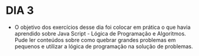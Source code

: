 # DIA 3

- O objetivo dos exercícios desse dia foi colocar em prática o que havia aprendido sobre Java Script - Lógica de Programação e Algoritmos. Pude ler conteúdos sobre como quebrar grandes problemas em pequenos e utilizar a lógica de programação na solução de problemas.

